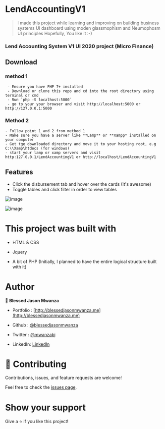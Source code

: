 # LendAccountingV1
> I made this project while learning and improving on building business systems UI dashboard using moden
glassmophism and Neumophosm UI principles
> Hopefully, You like it :-)

### Lend Accounting System V1 UI 2020 project (Micro Finance)

## Download

  ### method 1 
     - Ensure you have PHP 7+ installed
     - Download or clone this repo and cd into the root directory using terminal or cmd
     - Run `php -S localhost:5000`
     - go to your your browser and visit http://localhost:5000 or http://127.0.0.1:5000

  ### Method 2
    - Follow point 1 and 2 from method 1
    - Make sure you have a server like **Lamp** or **Xampp* installed on your computer
    - Get tge downloaded directory and move it to your hosting root, e.g C:\\Xamp\htdocs (for windows)
    - start your lamp or xamp servers and visit http:127.0.0.1/LendAccountingV1 or http://localhost/LendAccountingV1


## Features 
- Click the disbursement tab and hover over the cards (It's awesome)
- Toggle tables and click filter in order to view tables

![image](https://user-images.githubusercontent.com/35315311/221576164-1434bd92-84f4-49c8-9b63-8fc3e7633e40.png)

![image](https://user-images.githubusercontent.com/35315311/221572912-fc37f0e8-1b90-4485-9a6c-48ab3490cd39.png)

# This project was built with

- HTML & CSS

- Jquery

- A bit of PHP (Initially, I planned to have the entire logical structure built with it)

# Author

👤 **Blessed Jason Mwanza**
- Portfolio : [http://blessedjasonmwanza.me](http://blessedjasonmwanza.me)

- Github : [@blessedjasonmwanza](https://github.com/blessedjasonmwanza)

- Twitter : [@mwanzabj](https://twitter.com/mwanzabj)

- LinkedIn: [LinkedIn](https://www.linkedin.com/in/blessedjasonmwanza)

# 🤝 Contributing

Contributions, issues, and feature requests are welcome!

Feel free to check the [issues page](https://github.com/blessedjasonmwanza/ocr-react/issues).

# Show your support

Give a ⭐️ if you like this project!
